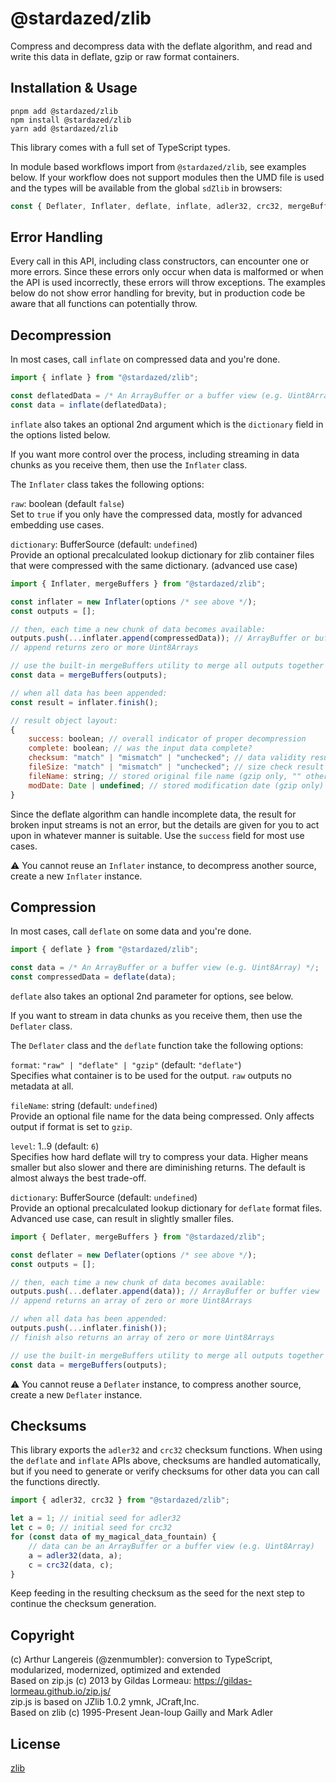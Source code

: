 @stardazed/zlib
===============
Compress and decompress data with the deflate algorithm, and read and
write this data in deflate, gzip or raw format containers.

Installation & Usage
--------------------
```
pnpm add @stardazed/zlib
npm install @stardazed/zlib
yarn add @stardazed/zlib
```

This library comes with a full set of TypeScript types.

In module based workflows import from `@stardazed/zlib`, see examples below.
If your workflow does not support modules then the UMD file is used and
the types will be available from the global `sdZlib` in browsers:

```js
const { Deflater, Inflater, deflate, inflate, adler32, crc32, mergeBuffers } = sdZlib;
```

Error Handling
--------------
Every call in this API, including class constructors, can encounter one
or more errors. Since these errors only occur when data is malformed or when
the API is used incorrectly, these errors will throw exceptions. The examples
below do not show error handling for brevity, but in production code be aware
that all functions can potentially throw.

Decompression
-------------
In most cases, call `inflate` on compressed data and you're done.

```js
import { inflate } from "@stardazed/zlib";

const deflatedData = /* An ArrayBuffer or a buffer view (e.g. Uint8Array) */;
const data = inflate(deflatedData);
```

`inflate` also takes an optional 2nd argument which is the `dictionary`
field in the options listed below.

If you want more control over the process, including streaming in data chunks
as you receive them, then use the `Inflater` class.

The `Inflater` class takes the following options:

`raw`: boolean (default `false`)<br>
Set to `true` if you only have the compressed data, mostly for advanced
embedding use cases.

`dictionary`: BufferSource (default: `undefined`)<br>
Provide an optional precalculated lookup dictionary for zlib container
files that were compressed with the same dictionary. (advanced use case)

```js
import { Inflater, mergeBuffers } from "@stardazed/zlib";

const inflater = new Inflater(options /* see above */);
const outputs = [];

// then, each time a new chunk of data becomes available:
outputs.push(...inflater.append(compressedData)); // ArrayBuffer or buffer view
// append returns zero or more Uint8Arrays

// use the built-in mergeBuffers utility to merge all outputs together
const data = mergeBuffers(outputs);

// when all data has been appended:
const result = inflater.finish();

// result object layout:
{
    success: boolean; // overall indicator of proper decompression
    complete: boolean; // was the input data complete?
    checksum: "match" | "mismatch" | "unchecked"; // data validity result
    fileSize: "match" | "mismatch" | "unchecked"; // size check result (gzip only)
    fileName: string; // stored original file name (gzip only, "" otherwise)
    modDate: Date | undefined; // stored modification date (gzip only)
}
```

Since the deflate algorithm can handle incomplete data, the result
for broken input streams is not an error, but the details are given
for you to act upon in whatever manner is suitable. Use the `success`
field for most use cases.

⚠️ You cannot reuse an `Inflater` instance, to decompress another source, create
a new `Inflater` instance.

Compression
-----------
In most cases, call `deflate` on some data and you're done.

```js
import { deflate } from "@stardazed/zlib";

const data = /* An ArrayBuffer or a buffer view (e.g. Uint8Array) */;
const compressedData = deflate(data);
```

`deflate` also takes an optional 2nd parameter for options, see below.

If you want to stream in data chunks as you receive them, then use the
`Deflater` class.

The `Deflater` class and the `deflate` function take the following options:

`format`: `"raw" | "deflate" | "gzip"` (default: `"deflate"`)<br>
Specifies what container is to be used for the output. `raw` outputs
no metadata at all.

`fileName`: string (default: `undefined`)<br>
Provide an optional file name for the data being compressed.
Only affects output if format is set to `gzip`.

`level`: 1..9 (default: `6`)<br>
Specifies how hard deflate will try to compress your data. Higher
means smaller but also slower and there are diminishing returns.
The default is almost always the best trade-off.

`dictionary`: BufferSource (default: `undefined`)<br>
Provide an optional precalculated lookup dictionary for `deflate` format
files. Advanced use case, can result in slightly smaller files.

```js
import { Deflater, mergeBuffers } from "@stardazed/zlib";

const deflater = new Deflater(options /* see above */);
const outputs = [];

// then, each time a new chunk of data becomes available:
outputs.push(...deflater.append(data)); // ArrayBuffer or buffer view
// append returns an array of zero or more Uint8Arrays

// when all data has been appended:
outputs.push(...inflater.finish());
// finish also returns an array of zero or more Uint8Arrays

// use the built-in mergeBuffers utility to merge all outputs together
const data = mergeBuffers(outputs);
```

⚠️ You cannot reuse a `Deflater` instance, to compress another source, create
a new `Deflater` instance.

Checksums
---------
This library exports the `adler32` and `crc32` checksum functions. When using
the `deflate` and `inflate` APIs above, checksums are handled automatically,
but if you need to generate or verify checksums for other data you can call
the functions directly.

```js
import { adler32, crc32 } from "@stardazed/zlib";

let a = 1; // initial seed for adler32
let c = 0; // initial seed for crc32
for (const data of my_magical_data_fountain) {
    // data can be an ArrayBuffer or a buffer view (e.g. Uint8Array)
    a = adler32(data, a);
    c = crc32(data, c);
}
```
Keep feeding in the resulting checksum as the seed for the next step to
continue the checksum generation.

Copyright
---------
(c) Arthur Langereis (@zenmumbler): conversion to TypeScript, modularized,
modernized, optimized and extended<br>
Based on zip.js (c) 2013 by Gildas Lormeau: https://gildas-lormeau.github.io/zip.js/<br>
zip.js is based on JZlib 1.0.2 ymnk, JCraft,Inc.<br>
Based on zlib (c) 1995-Present Jean-loup Gailly and Mark Adler<br>

License
-------
[zlib](https://www.zlib.net/zlib_license.html)
